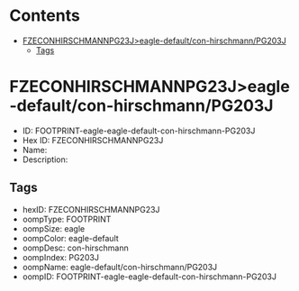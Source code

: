 



Contents
========

* [FZECONHIRSCHMANNPG23J>eagle-default/con-hirschmann/PG203J](#fzeconhirschmannpg23jeagle-defaultcon-hirschmannpg203j)
	* [Tags](#tags)

# FZECONHIRSCHMANNPG23J>eagle-default/con-hirschmann/PG203J

- ID: FOOTPRINT-eagle-eagle-default-con-hirschmann-PG203J
- Hex ID: FZECONHIRSCHMANNPG23J
- Name: 
- Description: 

## Tags

- hexID: FZECONHIRSCHMANNPG23J
- oompType: FOOTPRINT
- oompSize: eagle
- oompColor: eagle-default
- oompDesc: con-hirschmann
- oompIndex: PG203J
- oompName: eagle-default/con-hirschmann/PG203J
- oompID: FOOTPRINT-eagle-eagle-default-con-hirschmann-PG203J
